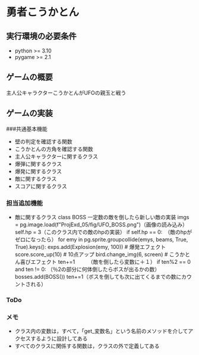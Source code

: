 # 勇者こうかとん
## 実行環境の必要条件
* python >= 3.10
* pygame >= 2.1

## ゲームの概要
主人公キャラクターこうかとんがUFOの親玉と戦う

## ゲームの実装
###共通基本機能
* 壁の判定を確認する関数
* こうかとんの方角を確認する関数
* 主人公キャラクターに関するクラス
* 爆弾に関するクラス
* 爆発に関するクラス
* 敵に関するクラス
* スコアに関するクラス

### 担当追加機能
* 敵に関するクラス
class BOSS 一定数の敵を倒したら新しい敵の実装
imgs = pg.image.load(f"ProjExd_05/fig/UFO_BOSS.png")（画像の読み込み）
self.hp = 3（このクラス内での敵のhpの実装）
if self.hp == 0:　（敵のhpがゼロになったら）
for emy in pg.sprite.groupcollide(emys, beams, True, True).keys():
            exps.add(Explosion(emy, 100))  # 爆発エフェクト
            score.score_up(10)  # 10点アップ
            bird.change_img(6, screen)  # こうかとん喜びエフェクト
            ten+=1　　　（敵を倒したら変数に＋１）
if ten%2 == 0 and ten != 0:  （％2の部分に何体倒したらボスが出るかの数）
            bosses.add(BOSS())
            ten+=1（ボスを倒しても次に出てくるまでの数にカウントされる）
### ToDo

### メモ
* クラス内の変数は，すべて，「get_変数名」という名前のメソッドを介してアクセスするように設計してある
* すべてのクラスに関係する関数は，クラスの外で定義してある
